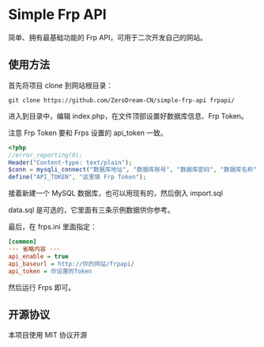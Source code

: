 # Simple Frp API
简单、拥有最基础功能的 Frp API，可用于二次开发自己的网站。

## 使用方法
首先将项目 clone 到网站根目录：
```
git clone https://github.com/ZeroDream-CN/simple-frp-api frpapi/
```
进入到目录中，编辑 index.php，在文件顶部设置好数据库信息、Frp Token。

注意 Frp Token 要和 Frps 设置的 api_token 一致。

```php
<?php
//error_reporting(0);
Header("Content-type: text/plain");
$conn = mysqli_connect("数据库地址", "数据库账号", "数据库密码", "数据库名称") or die("Database error");
define("API_TOKEN", "这里填 Frp Token");
```

接着新建一个 MySQL 数据库，也可以用现有的，然后倒入 import.sql

data.sql 是可选的，它里面有三条示例数据供你参考。

最后，在 frps.ini 里面指定：
```ini
[common]
··· 省略内容 ···
api_enable = true
api_baseurl = http://你的网站/frpapi/
api_token = 你设置的Token
```
然后运行 Frps 即可。

## 开源协议
本项目使用 MIT 协议开源
